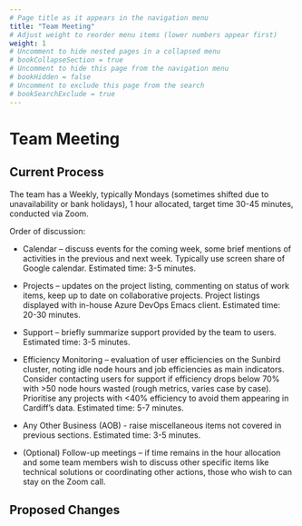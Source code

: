 ```yaml
---
# Page title as it appears in the navigation menu
title: "Team Meeting"
# Adjust weight to reorder menu items (lower numbers appear first)
weight: 1
# Uncomment to hide nested pages in a collapsed menu
# bookCollapseSection = true
# Uncomment to hide this page from the navigation menu
# bookHidden = false
# Uncomment to exclude this page from the search
# bookSearchExclude = true
---
```


# Team Meeting

## Current Process

The team has a Weekly, typically Mondays (sometimes shifted due to unavailability or bank holidays), 1 hour allocated, target time 30-45 minutes, conducted via Zoom.

Order of discussion:

- Calendar – discuss events for the coming week, some brief mentions of activities in the previous and next week. Typically use screen share of Google calendar. Estimated time: 3-5 minutes.

- Projects – updates on the project listing, commenting on status of work items, keep up to date on collaborative projects. Project listings displayed with in-house Azure DevOps Emacs client. Estimated time: 20-30 minutes.

- Support – briefly summarize support provided by the team to users. Estimated time: 3-5 minutes.

- Efficiency Monitoring – evaluation of user efficiencies on the Sunbird cluster, noting idle node hours and job efficiencies as main indicators. Consider contacting users for support if efficiency drops below 70% with >50 node hours wasted (rough metrics, varies case by case). Prioritise any projects with <40% efficiency to avoid them appearing in Cardiff’s data. Estimated time: 5-7 minutes.

- Any Other Business (AOB) - raise miscellaneous items not covered in previous sections. Estimated time: 3-5 minutes.

- (Optional) Follow-up meetings – if time remains in the hour allocation and some team members wish to discuss other specific items like technical solutions or coordinating other actions, those who wish to can stay on the Zoom call.

## Proposed Changes
